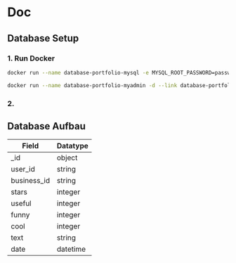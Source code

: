 # Doc

## Database Setup

### 1. Run Docker 

```bash
docker run --name database-portfolio-mysql -e MYSQL_ROOT_PASSWORD=password -p 3306:3306 -d mysql:latest

docker run --name database-portfolio-myadmin -d --link database-portfolio-mysql:db -p 8080:80 phpmyadmin
```

### 2. 

## Database Aufbau

| Field            | Datatype |
| ---------------- | -------- |
| _id              | object   |
| user_id          | string   |
| business_id      | string   |
| stars            | integer  |
| useful           | integer  |
| funny            | integer  |
| cool             | integer  |
| text             | string   |
| date             | datetime |